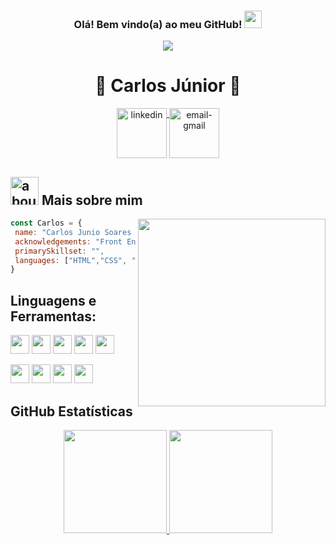 <div>
  <h3 align="center">
      Olá! Bem vindo(a) ao meu GitHub!
      <img src="https://media.giphy.com/media/hvRJCLFzcasrR4ia7z/giphy.gif" width="28">
  </h3>
   
  <p align="center">
      <a href="#">
      <img src="https://readme-typing-svg.herokuapp.com/?lines=Front-End%20Development!;Always%20learning%20new%20things!&font=Fira%20Code&center=true&width=440&height=45&color=f75c7e&vCenter=true&size=22">
      </a>
  </p>
</div>

<div dsplay="inline-block" align="center">
    <h1>🚀 Carlos Júnior 🚀</h1>
    <a href="https://www.linkedin.com/in/carlos-junio-b02165240/" target="_blank">
      <img width="80px" src="https://img.icons8.com/cute-clipart/452/linkedin.png" alt="linkedin" align="top" target="_blank">
    </a>
    <a href="#">
       <img width="80px" src="https://img.icons8.com/cute-clipart/344/microsoft-outlook-2019.png" alt="email-gmail" align="top"/>
    </a>
</div>

## <img width="45" alt="about" src="https://raw.github.com/elizarov/elizarov/master/about.png"> Mais sobre mim

<img align="right" width="300" src="https://i2.wp.com/allhtaccess.info/wp-content/uploads/2018/03/programming.gif?fit=1281%2C716&ssl=1" />

```javascript
const Carlos = {
 name: "Carlos Junio Soares Farias",
 acknowledgements: "Front End Developer",
 primarySkillset: "",
 languages: ["HTML","CSS", "JavaScript","TypeScript","React"] 
}
```

## **Linguagens e Ferramentas:**  
<code><img height="30" src="https://img.icons8.com/color/344/html-5.png"></code>
<code><img height="30" src="https://img.icons8.com/color/344/css3.png"></code>
<code><img height="30" src="https://img.icons8.com/color/344/javascript--v1.png"></code>
<code><img height="30" src="https://img.icons8.com/color/344/typescript.png"></code>
<code><img height="30" src="https://img.icons8.com/plasticine/344/react.png"></code>

<code><img height="30" src="https://www.styled-components.com/atom.png"></code>
<code><img height="30" src="https://cdn.icon-icons.com/icons2/2107/PNG/512/file_type_vscode_icon_130084.png"></code>
<code><img height="30" src="https://img.icons8.com/color/344/git.png"></code>
<code><img height="30" src="https://cdn-icons-png.flaticon.com/512/507/507618.png"></code>

## **GitHub Estatísticas**

<div style="display: inline_block" align = "center">
  <a href="https://github.com/CarlosX26">
  <img height="165em" src="https://github-readme-stats.vercel.app/api?username=CarlosX26&show_icons=true&theme=chartreuse-dark&include_all_commits=true&count_private=true"/>
  <img height="165em" src="https://github-readme-stats.vercel.app/api/top-langs/?username=CarlosX26&layout=compact&langs_count=168&theme=chartreuse-dark"/>
          
</div>


